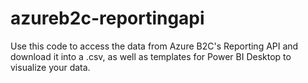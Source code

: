 # azureb2c-reportingapi
Use this code to access the data from Azure B2C's Reporting API and download it into a .csv, as well as templates for Power BI Desktop to visualize your data.
